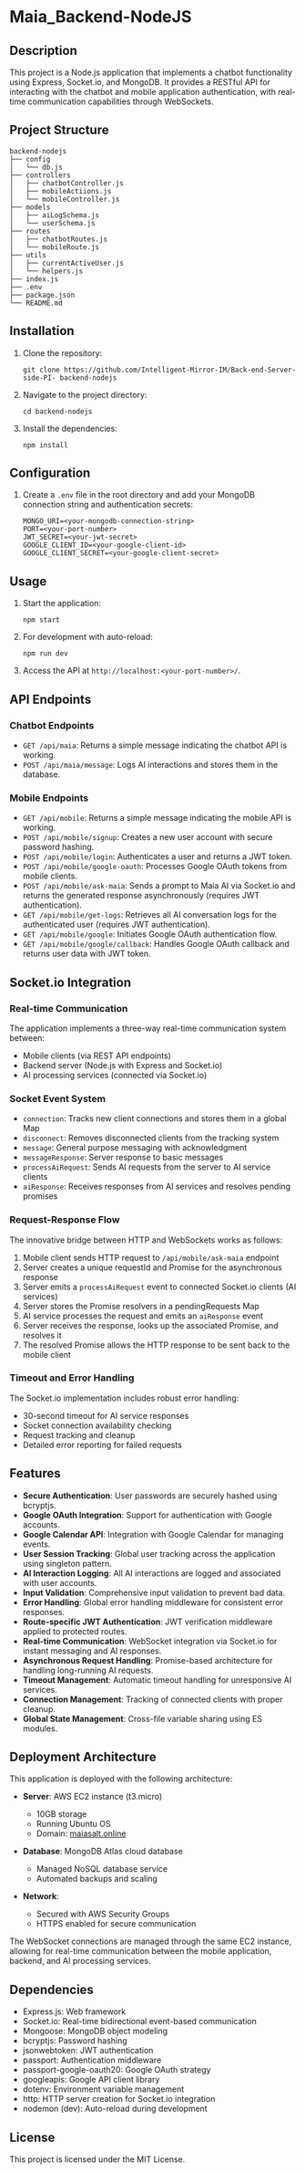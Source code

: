 # Maia_Backend-NodeJS

## Description

This project is a Node.js application that implements a chatbot functionality using Express, Socket.io, and MongoDB. It provides a RESTful API for interacting with the chatbot and mobile application authentication, with real-time communication capabilities through WebSockets.

## Project Structure

```
backend-nodejs
├── config
│   └── db.js
├── controllers
│   ├── chatbotController.js
│   ├── mobileActiions.js
│   └── mobileController.js
├── models
│   ├── aiLogSchema.js
│   └── userSchema.js
├── routes
│   ├── chatbotRoutes.js
│   └── mobileRoute.js
├── utils
│   ├── currentActiveUser.js
│   └── helpers.js
├── index.js
├── .env
├── package.json
└── README.md
```

## Installation

1. Clone the repository:
   ```
   git clone https://github.com/Intelligent-Mirror-IM/Back-end-Server-side-PI- backend-nodejs
   ```
2. Navigate to the project directory:
   ```
   cd backend-nodejs
   ```
3. Install the dependencies:
   ```
   npm install
   ```

## Configuration

1. Create a `.env` file in the root directory and add your MongoDB connection string and authentication secrets:
   ```
   MONGO_URI=<your-mongodb-connection-string>
   PORT=<your-port-number>
   JWT_SECRET=<your-jwt-secret>
   GOOGLE_CLIENT_ID=<your-google-client-id>
   GOOGLE_CLIENT_SECRET=<your-google-client-secret>
   ```

## Usage

1. Start the application:
   ```
   npm start
   ```
2. For development with auto-reload:
   ```
   npm run dev
   ```
3. Access the API at `http://localhost:<your-port-number>/`.

## API Endpoints

### Chatbot Endpoints

- `GET /api/maia`: Returns a simple message indicating the chatbot API is working.
- `POST /api/maia/message`: Logs AI interactions and stores them in the database.

### Mobile Endpoints

- `GET /api/mobile`: Returns a simple message indicating the mobile API is working.
- `POST /api/mobile/signup`: Creates a new user account with secure password hashing.
- `POST /api/mobile/login`: Authenticates a user and returns a JWT token.
- `POST /api/mobile/google-oauth`: Processes Google OAuth tokens from mobile clients.
- `POST /api/mobile/ask-maia`: Sends a prompt to Maia AI via Socket.io and returns the generated response asynchronously (requires JWT authentication).
- `GET /api/mobile/get-logs`: Retrieves all AI conversation logs for the authenticated user (requires JWT authentication).
- `GET /api/mobile/google`: Initiates Google OAuth authentication flow.
- `GET /api/mobile/google/callback`: Handles Google OAuth callback and returns user data with JWT token.

## Socket.io Integration

### Real-time Communication

The application implements a three-way real-time communication system between:

- Mobile clients (via REST API endpoints)
- Backend server (Node.js with Express and Socket.io)
- AI processing services (connected via Socket.io)

### Socket Event System

- `connection`: Tracks new client connections and stores them in a global Map
- `disconnect`: Removes disconnected clients from the tracking system
- `message`: General purpose messaging with acknowledgment
- `messageResponse`: Server response to basic messages
- `processAiRequest`: Sends AI requests from the server to AI service clients
- `aiResponse`: Receives responses from AI services and resolves pending promises

### Request-Response Flow

The innovative bridge between HTTP and WebSockets works as follows:

1. Mobile client sends HTTP request to `/api/mobile/ask-maia` endpoint
2. Server creates a unique requestId and Promise for the asynchronous response
3. Server emits a `processAiRequest` event to connected Socket.io clients (AI services)
4. Server stores the Promise resolvers in a pendingRequests Map
5. AI service processes the request and emits an `aiResponse` event
6. Server receives the response, looks up the associated Promise, and resolves it
7. The resolved Promise allows the HTTP response to be sent back to the mobile client

### Timeout and Error Handling

The Socket.io implementation includes robust error handling:

- 30-second timeout for AI service responses
- Socket connection availability checking
- Request tracking and cleanup
- Detailed error reporting for failed requests

## Features

- **Secure Authentication**: User passwords are securely hashed using bcryptjs.
- **Google OAuth Integration**: Support for authentication with Google accounts.
- **Google Calendar API**: Integration with Google Calendar for managing events.
- **User Session Tracking**: Global user tracking across the application using singleton pattern.
- **AI Interaction Logging**: All AI interactions are logged and associated with user accounts.
- **Input Validation**: Comprehensive input validation to prevent bad data.
- **Error Handling**: Global error handling middleware for consistent error responses.
- **Route-specific JWT Authentication**: JWT verification middleware applied to protected routes.
- **Real-time Communication**: WebSocket integration via Socket.io for instant messaging and AI responses.
- **Asynchronous Request Handling**: Promise-based architecture for handling long-running AI requests.
- **Timeout Management**: Automatic timeout handling for unresponsive AI services.
- **Connection Management**: Tracking of connected clients with proper cleanup.
- **Global State Management**: Cross-file variable sharing using ES modules.

## Deployment Architecture

This application is deployed with the following architecture:

- **Server**: AWS EC2 instance (t3.micro)

  - 10GB storage
  - Running Ubuntu OS
  - Domain: [maiasalt.online](https://maiasalt.online)

- **Database**: MongoDB Atlas cloud database

  - Managed NoSQL database service
  - Automated backups and scaling

- **Network**:
  - Secured with AWS Security Groups
  - HTTPS enabled for secure communication

The WebSocket connections are managed through the same EC2 instance, allowing for real-time communication between the mobile application, backend, and AI processing services.

## Dependencies

- Express.js: Web framework
- Socket.io: Real-time bidirectional event-based communication
- Mongoose: MongoDB object modeling
- bcryptjs: Password hashing
- jsonwebtoken: JWT authentication
- passport: Authentication middleware
- passport-google-oauth20: Google OAuth strategy
- googleapis: Google API client library
- dotenv: Environment variable management
- http: HTTP server creation for Socket.io integration
- nodemon (dev): Auto-reload during development

## License

This project is licensed under the MIT License.
